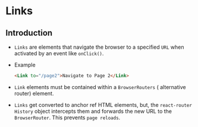 # Links

## Introduction

 * `Links` are elements that navigate the browser to a specified `URL` when activated by an event like `onClick()`.

* Example
    
    ```html
    <Link to="/page2">Navigate to Page 2</Link>
    ```
* `Link` elements must be contained within a `BrowserRouters` ( alternative router) element.

 * `Links` get converted to anchor ref HTML elements, but, the `react-router` `History` object intercepts them and forwards the new URL to the `BrowserRouter`. This prevents `page reloads`.